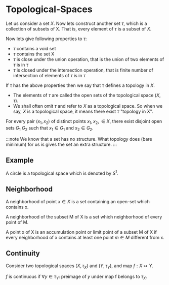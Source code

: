 # Topological-Spaces

Let us consider a set $X$. Now lets construct another set $\tau$, which is a collection of subsets of X. That is, every element of $\tau$ is a subset of $X$.

Now lets give following properties to $\tau$:

- $\tau$ contains a void set
- $\tau$ contains the set X
- $\tau$ is close under the union operation, that is the union of two elements of $\tau$ is in $\tau$
- $\tau$ is closed under the intersection operation, that is finite number of intersection of elements of $\tau$ is in $\tau$

If $\tau$ has the above properties then we say that $\tau$ defines a topology in $X$.

- The elements of $\tau$ are called the open sets of the topological space  $(X, \tau)$.
- We shall often omit $\tau$ and refer to $X$ as a topological space. So when we say, $X$ is a topological space, it means there exist $\tau$ "topology in X".

For every pair $(x_1, x_2)$ of distinct points $x_1, x_2, \in X$, there exist disjoint open sets $G_{1}$ $G_2$ such that $x_1 \in G_1$ and $x_2 \in G_2$.

:::note
We know that a set has no structure. What topology does (bare minimum) for us is gives the set an extra structure.
:::

## Example

A circle is a topological space which is denoted by $S^{1}$.

## Neighborhood

A neighborhood of point $x \in X$ is a set containing an open-set which contains x.

A neighborhood of the subset M of X is a set which neighborhood of every point of M.

A point x of X is an accumulation point or limit point of a subset M of X if every neighborhood of x contains at least one point $m \in M$ different from x.

## Continuity

Consider two topological spaces $(X, \tau_{X})$ and $(Y, \tau_{Y})$, and map $f:X \mapsto Y$.

$f$ is continuous if $\forall y \in \tau_{Y}$: preimage of $y$ under map f belongs to $\tau_{X}$.
